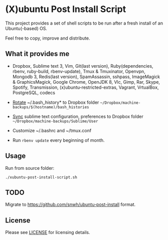 (X)ubuntu Post Install Script
=============================

This project provides a set of shell scripts to be run after a fresh install of an Ubuntu(-based) OS.

Feel free to copy, improve and distribute.

## What it provides me

- Dropbox, Sublime text 3, Vim, Git(last version), Ruby(dependencies, rbenv, ruby-build, rbenv-update), Tmux & Tmuxinator, Openvpn, Mongodb 3, Redis(last version), SpamAssassin, sshpass, ImageMagick & GraphicsMagick, Google Chrome, OpenJDK 8, Vlc, Gimp, Rar, Skype, Spotify, Transmission, (x)ubuntu-restricted-extras, Vagrant, VrtualBox, PostgreSQL, codecs

- [Rotate](https://github.com/iagopiimenta/xubuntu-post-install/blob/master/templates/my_bashrc#L33) ~/.bash_history* to Dropbox folder `~/Dropbox/machine-backups/$(hostname)/bash_histories`

- [Sync](https://github.com/iagopiimenta/xubuntu-post-install/blob/master/setup-sublime-backup.sh) sublime text configuration, preferences to Dropbox folder `~/Dropbox/machine-backups/Sublime/User`

- Customize ~/.bashrc and ~/tmux.conf

- Run `rbenv update` every beginning of month.

## Usage

Run from source folder:

    ./xubuntu-post-install-script.sh

## TODO

Migrate to https://github.com/snwh/ubuntu-post-install format.

## License

Please see [LICENSE](https://github.com/iagopiimenta/xubuntu-post-install/blob/master/LICENSE) for licensing details.
